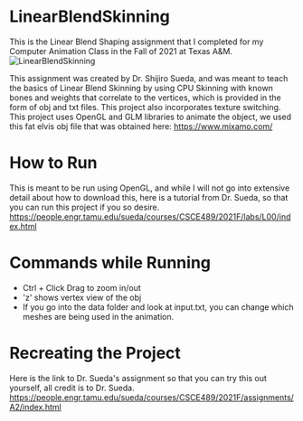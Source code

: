 # LinearBlendSkinning
This is the Linear Blend Shaping assignment that I completed for my Computer Animation Class in the Fall of 2021 at Texas A&amp;M.
![LinearBlendSkinning](https://media.github.tamu.edu/user/11447/files/19620e00-31de-11ec-848f-23f6c5d3c32d)

This assignment was created by Dr. Shijiro Sueda, and was meant to teach the basics of Linear Blend Skinning by using CPU Skinning with known bones and weights that correlate to the vertices, which is provided in the form of obj and txt files. This project also incorporates texture switching. This project uses OpenGL and GLM libraries to animate the object, we used this fat elvis obj file that was obtained here: https://www.mixamo.com/

# How to Run
This is meant to be run using OpenGL, and while I will not go into extensive detail about how to download this, here is a tutorial from Dr. Sueda, so that you can run this project if you so desire. https://people.engr.tamu.edu/sueda/courses/CSCE489/2021F/labs/L00/index.html

# Commands while Running
* Ctrl + Click Drag to zoom in/out
* 'z' shows vertex view of the obj
* If you go into the data folder and look at input.txt, you can change which meshes are being used in the animation.

# Recreating the Project
Here is the link to Dr. Sueda's assignment so that you can try this out yourself, all credit is to Dr. Sueda.
https://people.engr.tamu.edu/sueda/courses/CSCE489/2021F/assignments/A2/index.html
